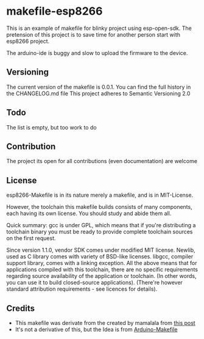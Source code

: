 # makefile-esp8266

This is an example of makefile for blinky project using esp-open-sdk.
The pretension of this project is to save time for another person start
with esp8266 project.

The arduino-ide is buggy and slow  to upload the firmware to the device.

## Versioning

The current version of the makefile is 0.0.1.
You can find the full history in the CHANGELOG.md file
This project adheres to Semantic Versioning 2.0

## Todo
The list is empty, but too work to do

## Contribution
The project its open for all contributions (even documentation) are welcome

## License

esp8266-Makefile is in its nature merely a makefile, and is in MIT-License.

However, the toolchain this makefile builds consists of many components,
each having its own license. You should study and abide them all.

Quick summary: gcc is under GPL, which means that if you're distributing
a toolchain binary you must be ready to provide complete toolchain sources
on the first request.

Since version 1.1.0, vendor SDK comes under modified MIT license. Newlib,
used as C library comes with variety of BSD-like licenses. libgcc, compiler
support library, comes with a linking exception. All the above means that
for applications compiled with this toolchain, there are no specific
requirements regarding source availability of the application or toolchain.
(In other words, you can use it to build closed-source applications).
(There're however standard attribution requirements - see licences for
details).


## Credits

* This makefile was derivate from the created by mamalala from [this post](http://www.esp8266.com/viewtopic.php?f=9&t=142#p716)
* It's not a derivative of this, but the Idea is from  [Arduino-Makefile](https://github.com/sudar/Arduino-Makefile)
